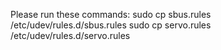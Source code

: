 Please run these commands:
sudo cp sbus.rules /etc/udev/rules.d/sbus.rules 
sudo cp servo.rules /etc/udev/rules.d/servo.rules 
